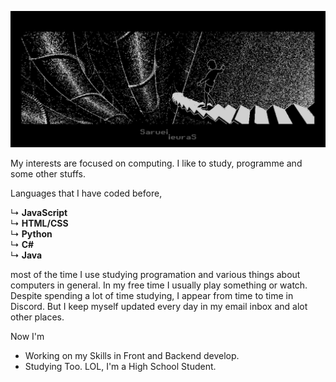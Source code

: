 ![Banner](https://github.com/ieuras/ieuras/blob/main/img/banner.png?raw=true)

My interests are focused on computing. I like to study, programme and some other stuffs.

Languages that I have coded before,

↳ **JavaScript**<br>
↳ **HTML/CSS**<br>
↳ **Python**<br>
↳ **C#**<br>
↳ **Java**<br>


most of the time I use studying programation and various things about computers in general.
In my free time I usually play something or watch.
Despite spending a lot of time studying, I appear from time to time in Discord. 
But I keep myself updated every day in my email inbox and alot other places.

Now I'm
  
  - Working on my Skills in Front and Backend develop.
  - Studying Too. LOL, I'm a High School Student.
